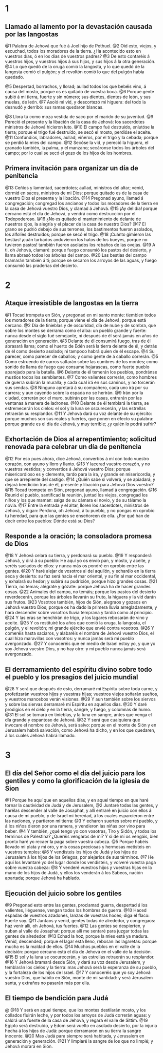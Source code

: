 # 1 
## Llamado al lamento por la devastación causada por las langostas
@1 Palabra de Jehová que fué á Joel hijo de Pethuel. 
@2 Oid esto, viejos, y escuchad, todos los moradores de la tierra. ¿Ha acontecido esto en vuestros días, ó en los días de vuestros padres? 
@3 De esto contaréis á vuestros hijos, y vuestros hijos á sus hijos, y sus hijos á la otra generación. 
@4 Lo que quedó de la oruga comió la langosta, y lo que quedó de la langosta comió el pulgón; y el revoltón comió lo que del pulgón había quedado.

@5 Despertad, borrachos, y llorad; aullad todos los que bebéis vino, á causa del mosto, porque os es quitado de vuestra boca. 
@6 Porque gente subió á mi tierra, fuerte y sin número; sus dientes, dientes de león, y sus muelas, de león. 
@7 Asoló mi vid, y descortezó mi higuera: del todo la desnudó y derribó: sus ramas quedaron blancas.

@8 Llora tú como moza vestida de saco por el marido de su juventud. 
@9 Pereció el presente y la libación de la casa de Jehová: los sacerdotes ministros de Jehová hicieron luto. 
@10 El campo fué destruído, enlutóse la tierra; porque el trigo fué destruído, se secó el mosto, perdióse el aceite. 
@11 Confundíos, labradores, aullad, viñeros, por el trigo y la cebada; porque se perdió la mies del campo. 
@12 Secóse la vid, y pereció la higuera, el granado también, la palma, y el manzano; secáronse todos los árboles del campo; por lo cual se secó el gozo de los hijos de los hombres.

## Primera invitación para organizar un día de penitencia
@13 Ceñíos y lamentad, sacerdotes; aullad, ministros del altar; venid, dormid en sacos, ministros de mi Dios: porque quitado es de la casa de vuestro Dios el presente y la libación. 
@14 Pregonad ayuno, llamad á congregación; congregad los ancianos y todos los moradores de la tierra en la casa de Jehová vuestro Dios, y clamad á Jehová. 
@15 ¡Ay del día! porque cercano está el día de Jehová, y vendrá como destrucción por el Todopoderoso. 
@16 ¿No es quitado el mantenimiento de delante de nuestros ojos, la alegría y el placer de la casa de nuestro Dios? 
@17 El grano se pudrió debajo de sus terrones, los bastimentos fueron asolados, los alfolíes destruídos; porque se secó el trigo. 
@18 ¡Cuánto gimieron las bestias! ¡cuán turbados anduvieron los hatos de los bueyes, porque no tuvieron pastos! también fueron asolados los rebaños de las ovejas. 
@19 A ti, oh Jehová, clamaré: porque fuego consumió los pastos del desierto, y llama abrasó todos los árboles del campo. 
@20 Las bestias del campo bramarán también á ti; porque se secaron los arroyos de las aguas, y fuego consumió las praderías del desierto. 

# 2 
## Ataque irresistible de langostas en la tierra
@1 Tocad trompeta en Sión, y pregonad en mi santo monte: tiemblen todos los moradores de la tierra; porque viene el día de Jehová, porque está cercano. 
@2 Día de tinieblas y de oscuridad, día de nube y de sombra, que sobre los montes se derrama como el alba: un pueblo grande y fuerte: nunca desde el siglo fué semejante, ni después de él será jamás en años de generación en generación. 
@3 Delante de él consumirá fuego, tras de él abrasará llama; como el huerto de Edén será la tierra delante de él, y detrás de él como desierto asolado; ni tampoco habrá quien de él escape. 
@4 Su parecer, como parecer de caballos; y como gente de á caballo correrán. 
@5 Como estruendo de carros saltarán sobre las cumbres de los montes; como sonido de llama de fuego que consume hojarascas, como fuerte pueblo aparejado para la batalla. 
@6 Delante de él temerán los pueblos, pondránse mustios todos los semblantes. 
@7 Como valientes correrán, como hombres de guerra subirán la muralla; y cada cual irá en sus caminos, y no torcerán sus sendas. 
@8 Ninguno apretará á su compañero, cada uno irá por su carrera; y aun cayendo sobre la espada no se herirán. 
@9 Irán por la ciudad, correrán por el muro, subirán por las casas, entrarán por las ventanas á manera de ladrones. 
@10 Delante de él temblará la tierra, se estremecerán los cielos: el sol y la luna se oscurecerán, y las estrellas retraerán su resplandor. 
@11 Y Jehová dará su voz delante de su ejército: porque muchos son sus reales y fuertes, que ponen en efecto su palabra: porque grande es el día de Jehová, y muy terrible; ¿y quién lo podrá sufrir?

## Exhortación de Dios al arrepentimiento; solicitud renovada para celebrar un día de penitencia
@12 Por eso pues ahora, dice Jehová, convertíos á mí con todo vuestro corazón, con ayuno y lloro y llanto. 
@13 Y lacerad vuestro corazón, y no vuestros vestidos; y convertíos á Jehová vuestro Dios; porque misericordioso es y clemente, tardo para la ira, y grande en misericordia, y que se arrepiente del castigo. 
@14 ¿Quién sabe si volverá, y se apiadará, y dejará bendición tras de él, presente y libación para Jehová Dios vuestro? 
@15 Tocad trompeta en Sión, pregonad ayuno, llamad á congregación. 
@16 Reunid el pueblo, santificad la reunión, juntad los viejos, congregad los niños y los que maman: salga de su cámara el novio, y de su tálamo la novia. 
@17 Entre la entrada y el altar, lloren los sacerdotes, ministros de Jehová, y digan: Perdona, oh Jehová, á tu pueblo, y no pongas en oprobio tu heredad, para que las gentes se enseñoreen de ella. ¿Por qué han de decir entre los pueblos: Dónde está su Dios?

## Responde a la oración; la consoladora promesa de Dios
@18 Y Jehová celará su tierra, y perdonará su pueblo. 
@19 Y responderá Jehová, y dirá á su pueblo: He aquí yo os envío pan, y mosto, y aceite, y seréis saciados de ellos: y nunca más os pondré en oprobio entre las gentes. 
@20 Y haré alejar de vosotros al del aquilón, y echarélo en la tierra seca y desierta: su faz será hacia el mar oriental, y su fin al mar occidental, y exhalará su hedor; y subirá su pudrición, porque hizo grandes cosas. 
@21 Tierra, no temas; alégrate y gózate: porque Jehová ha de hacer grandes cosas. 
@22 Animales del campo, no temáis; porque los pastos del desierto reverdecerán, porque los árboles llevarán su fruto, la higuera y la vid darán sus frutos. 
@23 Vosotros también, hijos de Sión, alegraos y gozaos en Jehová vuestro Dios; porque os ha dado la primera lluvia arregladamente, y hará descender sobre vosotros lluvia temprana y tardía como al principio. 
@24 Y las eras se henchirán de trigo, y los lagares rebosarán de vino y aceite. 
@25 Y os restituiré los años que comió la oruga, la langosta, el pulgón, y el revoltón; mi grande ejército que envié contra vosotros. 
@26 Y comeréis hasta saciaros, y alabaréis el nombre de Jehová vuestro Dios, el cual hizo maravillas con vosotros: y nunca jamás será mi pueblo avergonzado. 
@27 Y conoceréis que en medio de Israel estoy yo, y que yo soy Jehová vuestro Dios, y no hay otro: y mi pueblo nunca jamás será avergonzado.

## El derramamiento del espíritu divino sobre todo el pueblo y los presagios del juicio mundial
@28 Y será que después de esto, derramaré mi Espíritu sobre toda carne, y profetizarán vuestros hijos y vuestras hijas; vuestros viejos soñarán sueños, y vuestros mancebos verán visiones. 
@29 Y aun también sobre los siervos y sobre las siervas derramaré mi Espíritu en aquellos días. 
@30 Y daré prodigios en el cielo y en la tierra, sangre, y fuego, y columnas de humo. 
@31 El sol se tornará en tinieblas, y la luna en sangre, antes que venga el día grande y espantoso de Jehová. 
@32 Y será que cualquiera que invocare el nombre de Jehová, será salvo: porque en el monte de Sión y en Jerusalem habrá salvación, como Jehová ha dicho, y en los que quedaren, á los cuales Jehová habrá llamado. 

# 3 
## El día del Señor como el día del juicio para los gentiles y como la glorificación de la iglesia de Sion
@1 Porque he aquí que en aquellos días, y en aquel tiempo en que haré tornar la cautividad de Judá y de Jerusalem, 
@2 Juntaré todas las gentes, y harélas descender al valle de Josaphat, y allí entraré en juicio con ellos á causa de mi pueblo, y de Israel mi heredad, á los cuales esparcieron entre las naciones, y partieron mi tierra: 
@3 Y echaron suertes sobre mi pueblo, y á los niños dieron por una ramera, y vendieron las niñas por vino para beber. 
@4 Y también, ¿qué tengo yo con vosotras, Tiro y Sidón, y todos los términos de Palestina? ¿Queréis vengaros de mí? Y si de mí os vengáis, bien pronto haré yo recaer la paga sobre vuestra cabeza. 
@5 Porque habéis llevado mi plata y mi oro, y mis cosas preciosas y hermosas metisteis en vuestros templos: 
@6 Y vendisteis los hijos de Judá y los hijos de Jerusalem á los hijos de los Griegos, por alejarlos de sus términos. 
@7 He aquí los levantaré yo del lugar donde los vendisteis, y volveré vuestra paga sobre vuestra cabeza: 
@8 Y venderé vuestros hijos y vuestras hijas en la mano de los hijos de Judá, y ellos los venderán á los Sabeos, nación apartada; porque Jehová ha hablado.

## Ejecución del juicio sobre los gentiles
@9 Pregonad esto entre las gentes, proclamad guerra, despertad á los valientes, lléguense, vengan todos los hombres de guerra. 
@10 Haced espadas de vuestros azadones, lanzas de vuestras hoces; diga el flaco: Fuerte soy. 
@11 Juntaos y venid, gentes todas de alrededor, y congregaos: haz venir allí, oh Jehová, tus fuertes. 
@12 Las gentes se despierten, y suban al valle de Josaphat: porque allí me sentaré para juzgar todas las gentes de alrededor. 
@13 Echad la hoz, porque la mies está ya madura. Venid, descended; porque el lagar está lleno, rebosan las lagaretas: porque mucha es la maldad de ellos. 
@14 Muchos pueblos en el valle de la decisión: porque cercano está el día de Jehová en el valle de la decisión. 
@15 El sol y la luna se oscurecerán, y las estrellas retraerán su resplandor. 
@16 Y Jehová bramará desde Sión, y dará su voz desde Jerusalem, y temblarán los cielos y la tierra: mas Jehová será la esperanza de su pueblo, y la fortaleza de los hijos de Israel. 
@17 Y conoceréis que yo soy Jehová vuestro Dios, que habito en Sión, monte de mi santidad: y será Jerusalem santa, y extraños no pasarán más por ella.

## El tiempo de bendición para Judá

@
@18 Y será en aquel tiempo, que los montes destilarán mosto, y los collados fluirán leche, y por todos los arroyos de Judá correrán aguas: y saldrá una fuente de la casa de Jehová, y regará el valle de Sittim. 
@19 Egipto será destruído, y Edom será vuelto en asolado desierto, por la injuria hecha á los hijos de Judá: porque derramaron en su tierra la sangre inocente. 
@20 Mas Judá para siempre será habitada, y Jerusalem en generación y generación. 
@21 Y limpiaré la sangre de los que no limpié; y Jehová morará en Sión. 
